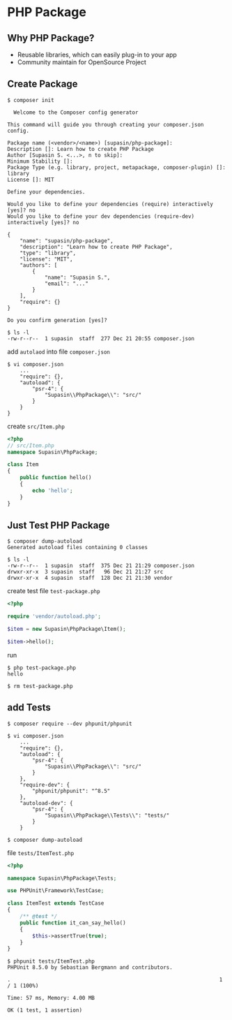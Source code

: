# PHP Package

## Why PHP Package?
- Reusable libraries, which can easily plug-in to your app
- Community maintain for OpenSource Project

## Create Package

```console
$ composer init

  Welcome to the Composer config generator

This command will guide you through creating your composer.json config.

Package name (<vendor>/<name>) [supasin/php-package]:
Description []: Learn how to create PHP Package
Author [Supasin S. <...>, n to skip]:
Minimum Stability []:
Package Type (e.g. library, project, metapackage, composer-plugin) []: library
License []: MIT

Define your dependencies.

Would you like to define your dependencies (require) interactively [yes]? no
Would you like to define your dev dependencies (require-dev) interactively [yes]? no

{
    "name": "supasin/php-package",
    "description": "Learn how to create PHP Package",
    "type": "library",
    "license": "MIT",
    "authors": [
        {
            "name": "Supasin S.",
            "email": "..."
        }
    ],
    "require": {}
}

Do you confirm generation [yes]?
```

```console
$ ls -l
-rw-r--r--  1 supasin  staff  277 Dec 21 20:55 composer.json
```

add `autolaod` into file `composer.json`

```
$ vi composer.json
    ...
    "require": {},
    "autoload": {
        "psr-4": {
            "Supasin\\PhpPackage\\": "src/"
        }
    }
}
```

create `src/Item.php`

```php
<?php
// src/Item.php
namespace Supasin\PhpPackage;

class Item
{
    public function hello()
    {
        echo 'hello';
    }
}
```

## Just Test PHP Package

```
$ composer dump-autoload
Generated autoload files containing 0 classes

$ ls -l
-rw-r--r--  1 supasin  staff  375 Dec 21 21:29 composer.json
drwxr-xr-x  3 supasin  staff   96 Dec 21 21:27 src
drwxr-xr-x  4 supasin  staff  128 Dec 21 21:30 vendor
```

create test file `test-package.php`

```php
<?php

require 'vendor/autoload.php';

$item = new Supasin\PhpPackage\Item();

$item->hello();
```

run

```console
$ php test-package.php
hello

$ rm test-package.php
```

## add Tests

```console
$ composer require --dev phpunit/phpunit
```

```console
$ vi composer.json
    ...
    "require": {},
    "autoload": {
        "psr-4": {
            "Supasin\\PhpPackage\\": "src/"
        }
    },
    "require-dev": {
        "phpunit/phpunit": "^8.5"
    },
    "autoload-dev": {
        "psr-4": {
            "Supasin\\PhpPackage\\Tests\\": "tests/"
        }
    }
```

```console
$ composer dump-autoload
```

file `tests/ItemTest.php`

```php
<?php

namespace Supasin\PhpPackage\Tests;

use PHPUnit\Framework\TestCase;

class ItemTest extends TestCase
{
    /** @test */
    public function it_can_say_hello()
    {
        $this->assertTrue(true);
    }
}
```

```console
$ phpunit tests/ItemTest.php
PHPUnit 8.5.0 by Sebastian Bergmann and contributors.

.                                                                   1 / 1 (100%)

Time: 57 ms, Memory: 4.00 MB

OK (1 test, 1 assertion)
```
